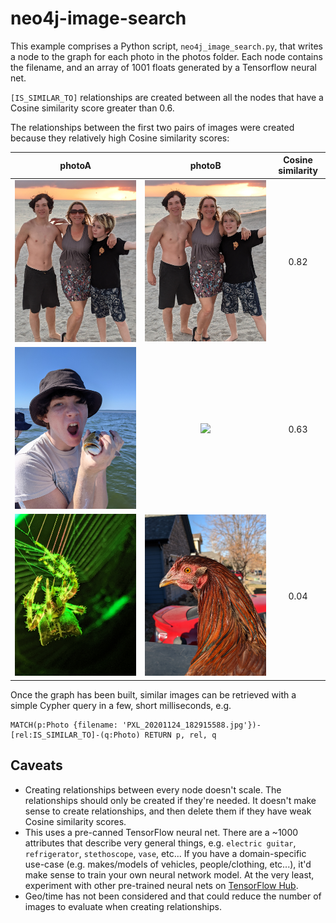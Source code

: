 # neo4j-image-search

This example comprises a Python script, `neo4j_image_search.py`, that writes a node to the graph for each photo in the photos folder. Each node contains the filename, and an array of 1001 floats generated by a Tensorflow neural net.

`[IS_SIMILAR_TO]` relationships are created between all the nodes that have a Cosine similarity score greater than 0.6.

The relationships between the first two pairs of images were created because they relatively high Cosine similarity scores:

photoA                                                   |  photoB                                                  | Cosine similarity
:-------------------------------------------------------:|:--------------------------------------------------------:|:------------:|
![](photos/PXL_20201121_223652162.PORTRAIT-01.COVER.jpg) |![](photos/PXL_20201121_223705333.PORTRAIT-01.COVER.jpg)  | 0.82
![](photos/PXL_20201124_182915588.jpg)                   |![](photos/PXL_20201124_182911378.MP.jpg)                 | 0.63
![](photos/IMG_20190901_230251.jpg)                      |![](photos/PXL_20201205_203638399.jpg)                    | 0.04

Once the graph has been built, similar images can be retrieved with a simple Cypher query in a few, short milliseconds, e.g.

    MATCH(p:Photo {filename: 'PXL_20201124_182915588.jpg'})-[rel:IS_SIMILAR_TO]-(q:Photo) RETURN p, rel, q

## Caveats
* Creating relationships between every node doesn't scale. The relationships should only be created if they're needed. It doesn't make sense to create relationships, and then delete them if they have weak Cosine similarity scores.
* This uses a pre-canned TensorFlow neural net. There are a ~1000 attributes that describe very general things, e.g. `electric guitar`, `refrigerator`, `stethoscope`, `vase`, etc... If you have a domain-specific use-case (e.g. makes/models of vehicles, people/clothing, etc...), it'd make sense to train your own neural network model. At the very least, experiment with other pre-trained neural nets on [TensorFlow Hub](https://tfhub.dev/).
* Geo/time has not been considered and that could reduce the number of images to evaluate when creating relationships.
